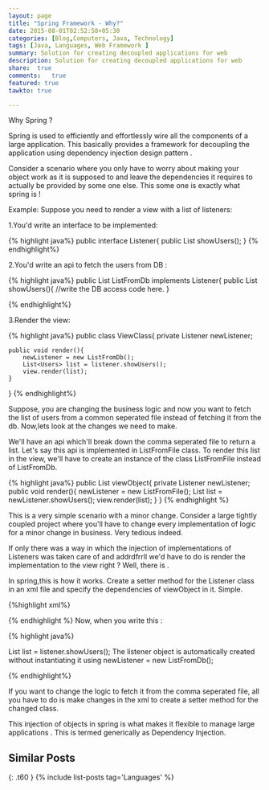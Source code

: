 ```yaml
---
layout: page
title: "Spring Framework - Why?"
date: 2015-08-01T02:52:58+05:30
categories: [Blog,Computers, Java, Technology]
tags: [Java, Languages, Web Framework ]
summary: Solution for creating decoupled applications for web
description: Solution for creating decoupled applications for web
share:  true
comments:   true
featured: true
tawkto: true

---
```


Why Spring ?

Spring is used to efficiently and effortlessly wire all the components of a large application.
This basically provides a framework for decoupling the application using dependency injection design pattern .

Consider a scenario where you only have to worry about making your object work as it is supposed to and leave the dependencies it requires to actually be provided by some one else. This some one is exactly what spring is !

Example:
Suppose you need to render a view with a list of listeners:

1.You'd write an interface to be implemented:

{% highlight java%}
public interface Listener{
    public List<Users> showUsers();
}
{% endhighlight%}

2.You'd write an api to fetch the users from DB :

{% highlight java%}
public List<Users> ListFromDb implements Listener{
    public List<Users> showUsers(){
    //write the DB access code here.
}

{% endhighlight%}

3.Render the view:

{% highlight java%}
public class ViewClass{
    private Listener newListener;

    public void render(){
        newListener = new ListFromDb();
        List<Users> list = listener.showUsers();
        view.render(list);
    }
}
{% endhighlight%}

Suppose, you are changing the business logic and now you want to fetch the list of users from a common seperated file instead of fetching it from the db. Now,lets look at the changes we need to make.

We'll have an api which'll break down the comma seperated file to return a list. Let's say this api is implemented in ListFromFile class.
To render this list in the view, we'll have to create an instance of the class ListFromFile instead of ListFromDb.

{% highlight java%}
public List<Users> viewObject{
private Listener newListener;
public void render(){
newListener = new ListFromFile();
List<Users> list = newListener.showUsers();
view.render(list);
}
}
{% endhighlight %}

This is a very simple scenario with a minor change. Consider a large tightly coupled project where you'll have to change every implementation of logic for a minor change in business.
Very tedious indeed.

If only there was a way in which the injection of implementations of Listeners was taken care of and addrdfrrll we'd have to do is render the implementation to the view right ?
Well, there is . 

In spring,this is how it works.
Create a setter method for the Listener class in an xml file and specify the dependencies of viewObject in it. Simple.

{%highlight xml%}
<bean id="newListner" class="ListFromDb" />

<bean class="viewObject">
    <property name="newListner" ref="userListner" />
</bean>
{% endhighlight %}
Now, when you write this :

{% highlight java%}

List<Users> list = listener.showUsers(); 
The listener object is automatically created without instantiating it using
newListener = new ListFromDb();

{% endhighlight%}

If you want to change the logic to fetch it from the comma seperated file, all you have to do is make changes in the xml to create a setter method for the changed class.

This injection of objects in spring is what makes it flexible to manage large applications .
This is termed generically as Dependency Injection.

## Similar Posts
{: .t60 }
{% include list-posts tag='Languages' %}